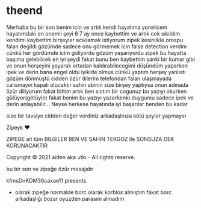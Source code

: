 # theend
Merhaba bu bir son benim icin ve artık kendi hayatıma yonelicem hayatımdaki en onemli şeyi 6 7 ay once kaybettim ve artık cok sıkıldım kendimi kaybettim birşeyler acıklamak istiyorum zipek kesinlikle orospu falan degildi gözümde sadece onu görmemek icin false detection verdim cünkü her gördümde icim gidiyordu gözüm yaşarıyordu zipek bu hayatta başıma gelebilcek en  iyi şeydi fakat bunu ben kaybettim sanki bir kumar gibi ve onun herşeyini yayarak ortadan kaldırabilecegimi düşündüm yaparken ipek ve derin bana engel oldu iyikide olmus cünkü yaptım herşey yanlıstı gözüm dönmüştü cidden özür dilerim telefondan falan ulaşmayada calısmayın kapalı olucaktır sahin abinin size birşey yaptıysa onun adınada özür diliyorum fakat bittim artık ben sıctım bir cogunuz bu yazıyı okurken gülüyor(götüyle) fakat benim bu yazıyı yazarkenki duygumu sadece ipek ve derin anlayabilir... Neyse herkese hayatında iyi başarılar benden bu kadar


size bir tavsiye cidden değer verdiniz arkadaşlırıza kötü şeyler yapmayın 



Zipeyk ❤️


ZIPEGE ait tüm BILGILER BEN VE SAHIN TEKGOZ ile SONSUZA DEK KORUNACAKTIR

Copyright © 2021 aiden aka utkı - All rights reserve.


bu bir son ve zipeğe özür mesajıdır


kfmsDnKDM36caxae11 presents

+ olarak zipeğe normalde borc olarak korblox almıştım fakat borc arkadaşlığı bozar oyuzden parasını almadım 
